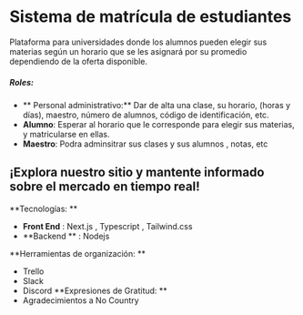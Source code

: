 # Sistema de matrícula de estudiantes

Plataforma para universidades donde los alumnos pueden elegir sus materias según un horario que se les asignará por su promedio dependiendo de la oferta disponible.

##### Roles:
- ** Personal administrativo:** Dar de alta una clase, su horario, (horas y días), maestro, número de alumnos, código de identificación, etc.
- **Alumno**: Esperar al horario que le corresponde para elegir sus materias, y matricularse en ellas.
- **Maestro**: Podra adminsitrar sus clases y sus alumnos , notas, etc


## ¡Explora nuestro sitio y mantente informado sobre el mercado en tiempo real!

**Tecnologías: **

- **Front End** :  Next.js , Typescript , Tailwind.css 
- **Backend ** :  Nodejs 

**Herramientas de organización: **
- Trello 
- Slack 
- Discord 
**Expresiones de Gratitud: **
- Agradecimientos a No Country